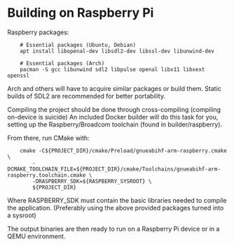 # Building on Raspberry Pi
Raspberry packages:

        # Essential packages (Ubuntu, Debian)
        apt install libopenal-dev libsdl2-dev libssl-dev libunwind-dev

        # Essential packages (Arch)
        pacman -S gcc libunwind sdl2 libpulse openal libx11 libxext openssl

Arch and others will have to acquire similar packages or build them.
Static builds of SDL2 are recommended for better portability.

Compiling the project should be done through cross-compiling (compiling on-device is suicide)
An included Docker builder will do this task for you, setting up the Raspberry/Broadcom toolchain (found in builder/raspberry).

From there, run CMake with:

        cmake -C${PROJECT_DIR}/cmake/Preload/gnueabihf-arm-raspberry.cmake \
            -DCMAKE_TOOLCHAIN_FILE=${PROJECT_DIR}/cmake/Toolchains/gnueabihf-arm-raspberry.toolchain.cmake \
            -DRASPBERRY_SDK=${RASPBERRY_SYSROOT} \
            ${PROJECT_DIR}

Where RASPBERRY_SDK must contain the basic libraries needed to compile the application. (Preferably using the above provided packages turned into a sysroot)

The output binaries are then ready to run on a Raspberry Pi device or in a QEMU environment.
